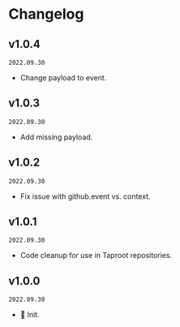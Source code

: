 # Changelog

## v1.0.4

`2022.09.30`

- Change payload to event.

## v1.0.3

`2022.09.30`

- Add missing payload.

## v1.0.2

`2022.09.30`

- Fix issue with github.event vs. context.

## v1.0.1

`2022.09.30`

- Code cleanup for use in Taproot repositories.

## v1.0.0

`2022.09.30`

- 🎉 Init.
